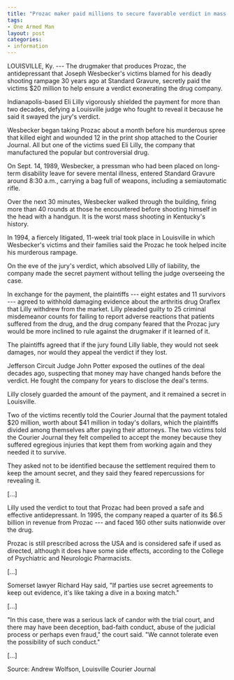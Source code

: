 ```yaml
---
title: "Prozac maker paid millions to secure favorable verdict in mass shooting lawsuit, victims say"
tags:
- One Armed Man
layout: post
categories:
- information
---
```


LOUISVILLE, Ky. --- The drugmaker that produces Prozac, the antidepressant that Joseph Wesbecker's victims blamed for his deadly shooting rampage 30 years ago at Standard Gravure, secretly paid the victims $20 million to help ensure a verdict exonerating the drug company.

Indianapolis-based Eli Lilly vigorously shielded the payment for more than two decades, defying a Louisville judge who fought to reveal it because he said it swayed the jury's verdict.

Wesbecker began taking Prozac about a month before his murderous spree that killed eight and wounded 12 in the print shop attached to the Courier Journal. All but one of the victims sued Eli Lilly, the company that manufactured the popular but controversial drug.

On Sept. 14, 1989, Wesbecker, a pressman who had been placed on long-term disability leave for severe mental illness, entered Standard Gravure around 8:30 a.m., carrying a bag full of weapons, including a semiautomatic rifle.

Over the next 30 minutes, Wesbecker walked through the building, firing more than 40 rounds at those he encountered before shooting himself in the head with a handgun. It is the worst mass shooting in Kentucky's history.

In 1994, a fiercely litigated, 11-week trial took place in Louisville in which Wesbecker's victims and their families said the Prozac he took helped incite his murderous rampage.

On the eve of the jury's verdict, which absolved Lilly of liability, the company made the secret payment without telling the judge overseeing the case.

In exchange for the payment, the plaintiffs --- eight estates and 11 survivors --- agreed to withhold damaging evidence about the arthritis drug Oraflex that Lilly withdrew from the market. Lilly pleaded guilty to 25 criminal misdemeanor counts for failing to report adverse reactions that patients suffered from the drug, and the drug company feared that the Prozac jury would be more inclined to rule against the drugmaker if it learned of it.

The plaintiffs agreed that if the jury found Lilly liable, they would not seek damages, nor would they appeal the verdict if they lost.

Jefferson Circuit Judge John Potter exposed the outlines of the deal decades ago, suspecting that money may have changed hands before the verdict. He fought the company for years to disclose the deal's terms.

Lilly closely guarded the amount of the payment, and it remained a secret in Louisville.

Two of the victims recently told the Courier Journal that the payment totaled $20 million, worth about $41 million in today's dollars, which the plaintiffs divided among themselves after paying their attorneys. The two victims told the Courier Journal they felt compelled to accept the money because they suffered egregious injuries that kept them from working again and they needed it to survive.

They asked not to be identified because the settlement required them to keep the amount secret, and they said they feared repercussions for revealing it.

\[...\]

Lilly used the verdict to tout that Prozac had been proved a safe and effective antidepressant. In 1995, the company reaped a quarter of its $6.5 billion in revenue from Prozac --- and faced 160 other suits nationwide over the drug.

Prozac is still prescribed across the USA and is considered safe if used as directed, although it does have some side effects, according to the College of Psychiatric and Neurologic Pharmacists.

\[...\]

Somerset lawyer Richard Hay said, "If parties use secret agreements to keep out evidence, it's like taking a dive in a boxing match."

\[...\]

"In this case, there was a serious lack of candor with the trial court, and there may have been deception, bad-faith conduct, abuse of the judicial process or perhaps even fraud," the court said. "We cannot tolerate even the possibility of such conduct."

\[...\]

Source: Andrew Wolfson, Louisville Courier Journal